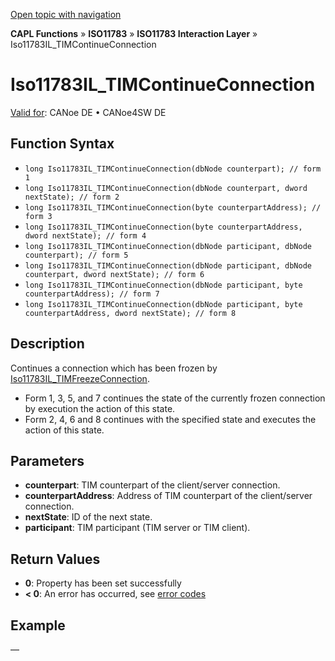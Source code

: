 [Open topic with navigation](../../../../../../CANoeDEFamily.htm#Topics/CAPLFunctions/ISO11783/ISOInteractionLayer/Functions/CAPLfunctionIso11783ILtimContinueConnection.md)

**CAPL Functions** » **ISO11783** » **ISO11783 Interaction Layer** » Iso11783IL_TIMContinueConnection

# Iso11783IL_TIMContinueConnection

[Valid for](../../../../Shared/FeatureAvailability.md): CANoe DE • CANoe4SW DE

## Function Syntax

- `long Iso11783IL_TIMContinueConnection(dbNode counterpart); // form 1`
- `long Iso11783IL_TIMContinueConnection(dbNode counterpart, dword nextState); // form 2`
- `long Iso11783IL_TIMContinueConnection(byte counterpartAddress); // form 3`
- `long Iso11783IL_TIMContinueConnection(byte counterpartAddress, dword nextState); // form 4`
- `long Iso11783IL_TIMContinueConnection(dbNode participant, dbNode counterpart); // form 5`
- `long Iso11783IL_TIMContinueConnection(dbNode participant, dbNode counterpart, dword nextState); // form 6`
- `long Iso11783IL_TIMContinueConnection(dbNode participant, byte counterpartAddress); // form 7`
- `long Iso11783IL_TIMContinueConnection(dbNode participant, byte counterpartAddress, dword nextState); // form 8`

## Description

Continues a connection which has been frozen by [Iso11783IL_TIMFreezeConnection](CAPLfunctionIso11783ILtimFreezeConnection.md).

- Form 1, 3, 5, and 7 continues the state of the currently frozen connection by execution the action of this state.
- Form 2, 4, 6 and 8 continues with the specified state and executes the action of this state.

## Parameters

- **counterpart**: TIM counterpart of the client/server connection.
- **counterpartAddress**: Address of TIM counterpart of the client/server connection.
- **nextState**: ID of the next state.
- **participant**: TIM participant (TIM server or TIM client).

## Return Values

- **0**: Property has been set successfully
- **< 0**: An error has occurred, see [error codes](../../../CAPLfunctionsISOj1939ErrorCodes.md)

## Example

—

